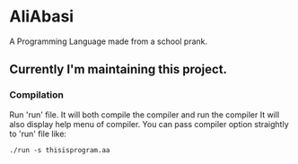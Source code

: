 # AliAbasi
A Programming Language made from a school prank.
## Currently I'm maintaining this project.

### Compilation 
Run 'run' file.
It will both compile the compiler and run the compiler
It will also display help menu of compiler.
You can pass compiler option straightly to 'run' file like:
  ```
  ./run -s thisisprogram.aa
  ```
 
